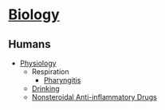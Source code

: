 # [Biology](Biology.md)
## Humans
- [Physiology](Humans/Physiology/README.md)
  - Respiration
    - [Pharyngitis](Humans/Physiology/Respiration/Pharyngitis.md)
  - [Drinking](Humans/Physiology/Drinking.md)
  - [Nonsteroidal Anti-inflammatory Drugs](Humans/Physiology/Nonsteroidal%20Anti-inflammatory%20Drugs.md)